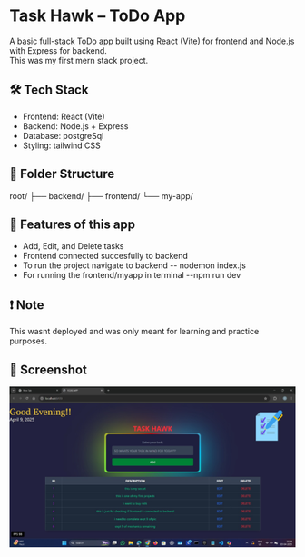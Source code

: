 # Task Hawk – ToDo App

A basic full-stack ToDo app built using React (Vite) for frontend and Node.js with Express for backend.  
This was my first mern stack project.

## 🛠️ Tech Stack

- Frontend: React (Vite)
- Backend: Node.js + Express
- Database: postgreSql
- Styling: tailwind CSS

## 📁 Folder Structure
root/ 
├── backend/
├── frontend/
 └── my-app/


## 🚀 Features of this app

- Add, Edit, and Delete tasks
- Frontend connected succesfully to backend
- To run the project navigate to backend -- nodemon index.js
- For running the frontend/myapp in terminal --npm run dev

## ❗ Note

This wasnt deployed and was only meant for learning and practice purposes.

## 📸 Screenshot

![working model](frontend/working.jpg)
